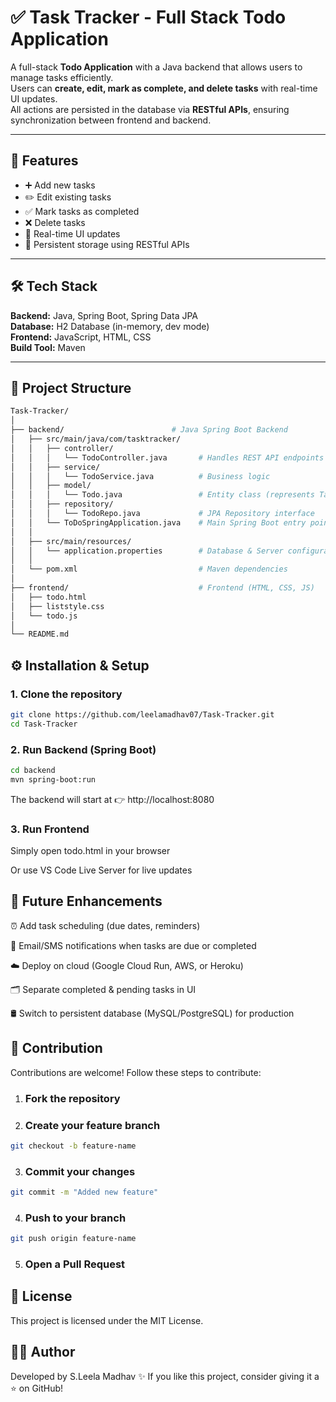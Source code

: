 # ✅ Task Tracker - Full Stack Todo Application

A full-stack **Todo Application** with a Java backend that allows users to manage tasks efficiently.  
Users can **create, edit, mark as complete, and delete tasks** with real-time UI updates.  
All actions are persisted in the database via **RESTful APIs**, ensuring synchronization between frontend and backend.

---

## 🚀 Features

- ➕ Add new tasks  
- ✏️ Edit existing tasks  
- ✅ Mark tasks as completed  
- ❌ Delete tasks  
- 🔄 Real-time UI updates  
- 💾 Persistent storage using RESTful APIs  

---

## 🛠️ Tech Stack

**Backend:** Java, Spring Boot, Spring Data JPA  
**Database:** H2 Database (in-memory, dev mode)  
**Frontend:** JavaScript, HTML, CSS  
**Build Tool:** Maven  

---

## 📂 Project Structure

```bash
Task-Tracker/
│
├── backend/                        # Java Spring Boot Backend
│   ├── src/main/java/com/tasktracker/
│   │   ├── controller/
│   │   │   └── TodoController.java       # Handles REST API endpoints
│   │   ├── service/
│   │   │   └── TodoService.java          # Business logic
│   │   ├── model/
│   │   │   └── Todo.java                 # Entity class (represents Task table)
│   │   ├── repository/
│   │   │   └── TodoRepo.java             # JPA Repository interface
│   │   └── ToDoSpringApplication.java    # Main Spring Boot entry point
│   │
│   ├── src/main/resources/
│   │   └── application.properties        # Database & Server configurations
│   │
│   └── pom.xml                           # Maven dependencies
│
├── frontend/                             # Frontend (HTML, CSS, JS)
│   ├── todo.html
│   ├── liststyle.css
│   └── todo.js
│
└── README.md
```
## ⚙️ Installation & Setup

### 1. Clone the repository
```bash
git clone https://github.com/leelamadhav07/Task-Tracker.git
cd Task-Tracker
```
### 2. Run Backend (Spring Boot)
```bash
cd backend
mvn spring-boot:run
```
The backend will start at 👉 http://localhost:8080
### 3. Run Frontend
  Simply open todo.html in your browser

  Or use VS Code Live Server for live updates

## 🌟 Future Enhancements

⏰ Add task scheduling (due dates, reminders)

📩 Email/SMS notifications when tasks are due or completed

☁️ Deploy on cloud (Google Cloud Run, AWS, or Heroku)

🗂️ Separate completed & pending tasks in UI

🛢️ Switch to persistent database (MySQL/PostgreSQL) for production

## 🤝 Contribution

Contributions are welcome! Follow these steps to contribute:

1. ### **Fork the repository**  

2. ### **Create your feature branch**  
```bash
git checkout -b feature-name
```
3. ### **Commit your changes**
```bash
git commit -m "Added new feature"
```
4. ### **Push to your branch**
```bash
git push origin feature-name
```
5. ### **Open a Pull Request**

## 📜 License

This project is licensed under the MIT License.

## 👨‍💻 Author

Developed by S.Leela Madhav ✨ If you like this project, consider giving it a ⭐ on GitHub!
